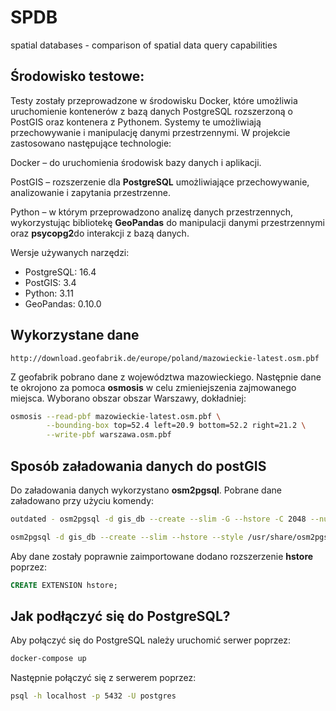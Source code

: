 # SPDB
spatial databases - comparison of spatial data query capabilities

## Środowisko testowe: 
Testy zostały przeprowadzone w środowisku Docker, które umożliwia uruchomienie kontenerów z bazą danych PostgreSQL rozszerzoną o PostGIS oraz kontenera z Pythonem. Systemy te umożliwiają przechowywanie i manipulację danymi przestrzennymi. W projekcie zastosowano następujące technologie:

Docker – do uruchomienia środowisk bazy danych i aplikacji.

PostGIS – rozszerzenie dla **PostgreSQL** umożliwiające przechowywanie, analizowanie i zapytania przestrzenne.

Python – w którym przeprowadzono analizę danych przestrzennych, wykorzystując bibliotekę **GeoPandas** do manipulacji danymi przestrzennymi oraz **psycopg2**do interakcji z bazą danych.

Wersje używanych narzędzi:
- PostgreSQL: 16.4
- PostGIS: 3.4
- Python: 3.11
- GeoPandas: 0.10.0

## Wykorzystane dane
```
http://download.geofabrik.de/europe/poland/mazowieckie-latest.osm.pbf
```

Z geofabrik pobrano dane z województwa mazowieckiego. Następnie dane te okrojono za pomoca **osmosis** w celu zmieniejszenia zajmowanego miejsca. 
Wyborano obszar obszar Warszawy, dokładniej:
```bash
osmosis --read-pbf mazowieckie-latest.osm.pbf \
        --bounding-box top=52.4 left=20.9 bottom=52.2 right=21.2 \
        --write-pbf warszawa.osm.pbf
```

## Sposób załadowania danych do postGIS
Do załadowania danych wykorzystano **osm2pgsql**. Pobrane dane załadowano przy użyciu komendy:
```bash
outdated - osm2pgsql -d gis_db --create --slim -G --hstore -C 2048 --number-processes 4 -U user warszawa.osm.pbf

osm2pgsql -d gis_db --create --slim --hstore --style /usr/share/osm2pgsql/default.style /data/warszawa.osm.pbf
```

Aby dane zostały poprawnie zaimportowane dodano rozszerzenie **hstore** poprzez: 
```sql
CREATE EXTENSION hstore;
```

## Jak podłączyć się do PostgreSQL?
Aby połączyć się do PostgreSQL należy uruchomić serwer poprzez:
```bash
docker-compose up
```
Następnie połączyć się z serwerem poprzez:
```bash
psql -h localhost -p 5432 -U postgres  
```



